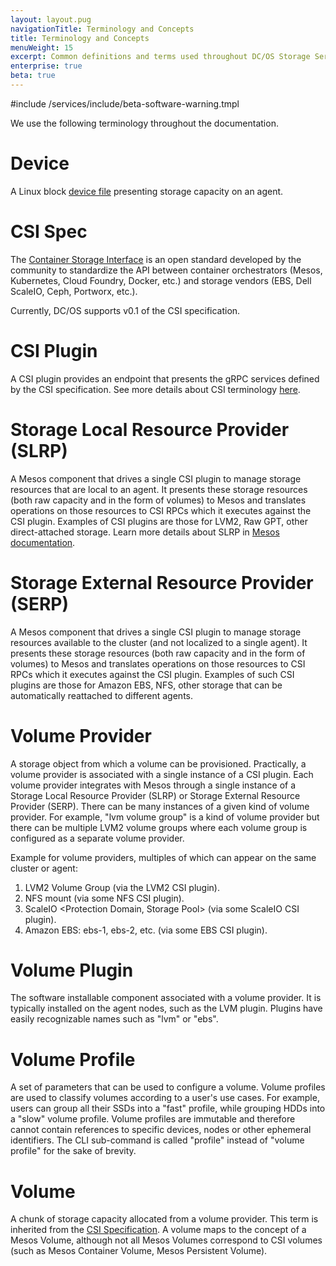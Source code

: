 ```yaml
---
layout: layout.pug
navigationTitle: Terminology and Concepts
title: Terminology and Concepts
menuWeight: 15
excerpt: Common definitions and terms used throughout DC/OS Storage Service documentation.
enterprise: true
beta: true
---
```

#include /services/include/beta-software-warning.tmpl

We use the following terminology throughout the documentation.

# Device

A Linux block [device file](https://en.wikipedia.org/wiki/Device_file/) presenting storage capacity on an agent.

# CSI Spec

The [Container Storage Interface](https://github.com/container-storage-interface/spec/blob/master/spec.md/) is an open standard developed by the community to standardize the API between container orchestrators (Mesos, Kubernetes, Cloud Foundry, Docker, etc.) and storage vendors (EBS, Dell ScaleIO, Ceph, Portworx, etc.).

Currently, DC/OS supports v0.1 of the CSI specification.

# CSI Plugin

A CSI plugin provides an endpoint that presents the gRPC services defined by the CSI specification.
See more details about CSI terminology [here](https://github.com/container-storage-interface/spec/blob/master/spec.md#terminology/).

# Storage Local Resource Provider (SLRP)

A Mesos component that drives a single CSI plugin to manage storage resources that are local to an agent.
It presents these storage resources (both raw capacity and in the form of volumes) to Mesos and translates operations on those resources to CSI RPCs which it executes against the CSI plugin.
Examples of CSI plugins are those for LVM2, Raw GPT, other direct-attached storage.
Learn more details about SLRP in [Mesos documentation](http://mesos.apache.org/documentation/latest/csi/#storage-local-resource-provider).

# Storage External Resource Provider (SERP)

A Mesos component that drives a single CSI plugin to manage storage resources available to the cluster (and not localized to a single agent).
It presents these storage resources (both raw capacity and in the form of volumes) to Mesos and translates operations on those resources to CSI RPCs which it executes against the CSI plugin.
Examples of such CSI plugins are those for Amazon EBS, NFS, other storage that can be automatically reattached to different agents.

# Volume Provider

A storage object from which a volume can be provisioned.
Practically, a volume provider is associated with a single instance of a CSI plugin.
Each volume provider integrates with Mesos through a single instance of a Storage Local Resource Provider (SLRP) or Storage External Resource Provider (SERP).
There can be many instances of a given kind of volume provider.
For example, "lvm volume group" is a kind of volume provider but there can be multiple LVM2 volume groups where each volume group is configured as a separate volume provider.

Example for volume providers, multiples of which can appear on the same cluster or agent:

1. LVM2 Volume Group (via the LVM2 CSI plugin).
2. NFS mount (via some NFS CSI plugin).
3. ScaleIO <Protection Domain, Storage Pool> (via some ScaleIO CSI plugin).
4. Amazon EBS: ebs-1, ebs-2, etc. (via some EBS CSI plugin).

# Volume Plugin

The software installable component associated with a volume provider.
It is typically installed on the agent nodes, such as the LVM plugin.
Plugins have easily recognizable names such as "lvm" or "ebs".

# Volume Profile

A set of parameters that can be used to configure a volume.
Volume profiles are used to classify volumes according to a user's use cases.
For example, users can group all their SSDs into a "fast" profile, while grouping HDDs into a "slow" volume profile.
Volume profiles are immutable and therefore cannot contain references to specific devices, nodes or other ephemeral identifiers.
The CLI sub-command is called "profile" instead of "volume profile" for the sake of brevity.

# Volume

A chunk of storage capacity allocated from a volume provider.
This term is inherited from the [CSI Specification](https://github.com/container-storage-interface/spec/blob/v0.1.0/spec.md/).
A volume maps to the concept of a Mesos Volume, although not all Mesos Volumes correspond to CSI volumes (such as Mesos Container Volume, Mesos Persistent Volume).
